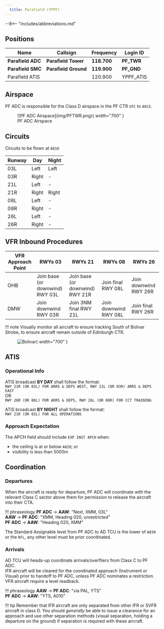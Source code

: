 ```yaml
---
  title: Parafield (YPPF)
---
```


--8<-- "includes/abbreviations.md"

## Positions
| Name               | Callsign       | Frequency        | Login ID                         |
| ------------------ | -------------- | ---------------- | ---------------------------------------- |
| **Parafield ADC**  | **Parafield Tower**  | **118.700**          | **PF_TWR**                        |
| **Parafield SMC**  | **Parafield Ground** | **119.900**          | **PF_GND**                       |
| Parafield ATIS        |                | 120.900          | YPPF_ATIS                                |

## Airspace
PF ADC is responsible for the Class D airspace in the PF CTR `SFC` to `A015`.

<figure markdown>
![PF ADC Airspace](img/PFTWR.png){ width="700" }
  <figcaption>PF ADC Airspace</figcaption>
</figure>

## Circuits
Circuits to be flown at `A010`

| Runway | Day  | Night |
| -------| -----| ------|
| 03L  | Left   | Left  |
| 03R  | Right  | -     |
| 21L  | Left   | -     | 
| 21R  | Right  | Right |
| 08L  | Left   | -     |
| 08R  | Right  | -     |
| 26L  | Left   | -     |
| 26R  | Right  | -     |

## VFR Inbound Procedures
| VFR Approach Point | RWYs 03 | RWYs 21 | RWYs 08 | RWYs 26 |
| ----------------| --------- | ---------- | ----- | ----- |
| OHB   | Join base (or downwind) RWY 03L | Join base (or downwind) RWY 21R | Join final RWY 08L| Join downwind RWY 26R | 
| DMW | Join downwind RWY 03R | Join 3NM final RWY 21L| Join downwind RWY 08L | Join final RWY 26R |

!!! note
    Visually monitor all aircraft to ensure tracking South of Bolivar Strobe, to ensure aircraft remain outside of Edinburgh CTR. 
    <figure markdown>
    ![Bolivar](img/bolivar.png){ width="700" }
    </figure>

## ATIS
### Operational Info
ATIS broadcast **BY DAY** shall follow the format:   
`RWY 21R (OR 03L) FOR ARRS & DEPS WEST, RWY 21L (OR 03R) ARRS & DEPS EAST`  
OR   
`RWY 26R (OR 08L) FOR ARRS & DEPS, RWY 26L (OR 08R) FOR CCT TRAINING`
   
ATIS broadcast **BY NIGHT** shall follow the format:  
`RWY 21R (OR 03L) FOR ALL OPERATIONS`  

### Approach Expectation
The APCH field should include `EXP INST APCH` when:   
  - the ceiling is at or below `A020`; or  
  - visibility is less than 5000m  

## Coordination
### Departures
When the aircraft is ready for departure, PF ADC will coordinate with the relevant Class C sector above them for permission to release the aircraft into their CTA.

!!! phraseology
    <span class="hotline">**PF ADC** -> **AAW**</span>: "Next, XMM, 03L"  
    <span class="hotline">**AAW** -> **PF ADC**</span>: "XMM, Heading 020, unrestricted"  
    <span class="hotline">**PF ADC** -> **AAW**</span>: "Heading 020, XMM"

The Standard Assignable level from PF ADC to AD TCU is the lower of `A030` or the `RFL`, any other level must be prior coordinated.
### Arrivals
AD TCU will heads-up coordinate arrivals/overfliers from Class C to PF ADC.  
IFR aircraft will be cleared for the coordinated approach (Instrument or Visual) prior to handoff to PF ADC, unless PF ADC nominates a restriction.  
VFR aircraft require a level readback.


!!! phraseology
    <span class="hotline">**AAW** -> **PF ADC**</span>: "via PAL, YTS"  
    <span class="hotline">**PF ADC** -> **AAW**</span>: "YTS, A010"

!!! tip
    Remember that IFR aircraft are only separated from other IFR or SVFR aircraft in class D. You should *generally* be able to issue a clearance for an approach and use other separation methods (visual separation, holding a departure on the ground) if separation is required with these aircraft.